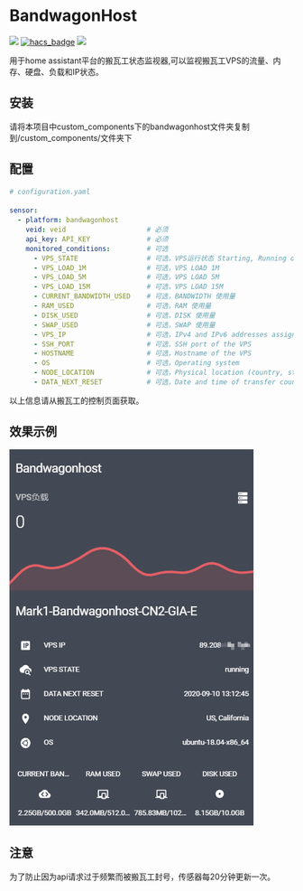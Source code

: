 # BandwagonHost

[![](https://img.shields.io/github/release/NathanDai/sensor.bandwagonhost/all.svg?style=for-the-badge)](https://github.com/NathanDai/sensor.bandwagonhost/releases)
[![hacs_badge](https://img.shields.io/badge/HACS-Default-orange.svg?style=for-the-badge)](https://github.com/custom-components/hacs)
[![](https://img.shields.io/github/license/NathanDai/sensor.bandwagonhost?style=for-the-badge)](LICENSE)

用于home assistant平台的搬瓦工状态监视器,可以监视搬瓦工VPS的流量、内存、硬盘、负载和IP状态。  

## 安装
请将本项目中custom_components下的bandwagonhost文件夹复制到<config>/custom_components/文件夹下

## 配置 
```yaml
# configuration.yaml

sensor:
  - platform: bandwagonhost
    veid: veid                    # 必须
    api_key: API_KEY              # 必须
    monitored_conditions:         # 可选
      - VPS_STATE                 # 可选，VPS运行状态 Starting, Running or Stopped
      - VPS_LOAD_1M               # 可选，VPS LOAD 1M
      - VPS_LOAD_5M               # 可选，VPS LOAD 5M
      - VPS_LOAD_15M              # 可选，VPS LOAD 15M
      - CURRENT_BANDWIDTH_USED    # 可选，BANDWIDTH 使用量
      - RAM_USED                  # 可选，RAM 使用量
      - DISK_USED                 # 可选，DISK 使用量
      - SWAP_USED                 # 可选，SWAP 使用量
      - VPS_IP                    # 可选，IPv4 and IPv6 addresses assigned to VPS
      - SSH_PORT                  # 可选，SSH port of the VPS
      - HOSTNAME                  # 可选，Hostname of the VPS
      - OS                        # 可选，Operating system
      - NODE_LOCATION             # 可选，Physical location (country, state)
      - DATA_NEXT_RESET           # 可选，Date and time of transfer counter reset (Local Time)
```
以上信息请从搬瓦工的控制页面获取。

## 效果示例
![image](bandwagonhost.png)

## 注意
为了防止因为api请求过于频繁而被搬瓦工封号，传感器每20分钟更新一次。
